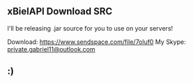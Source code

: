 ## xBielAPI Download SRC

I'll be releasing .jar source for you to use on your servers!

Download: https://www.sendspace.com/file/7oluf0
My Skype: private.gabriel11@outlook.com


## :)
